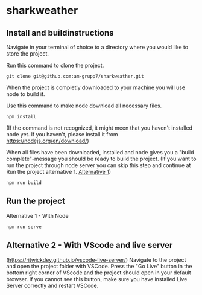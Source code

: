 # sharkweather

## Install and buildinstructions

Navigate in your terminal of choice to a directory where you would like to store the project. 

Run this command to clone the project.
```
git clone git@github.com:am-grupp7/sharkweather.git
```
When the project is completly downloaded to your machine you will use node to build it. 

Use this command to make node download all necessary files.
```
npm install
```
(If the command is not recognized, it might meen that you haven't installed node yet. If you haven't, please install it from https://nodejs.org/en/download/)

When all files have been downloaded, installed and node gives you a "build complete"-message you should be ready to build the project. (If you want to run the project through node server you can skip this step and continue at Run the project alternative 1.  [Alternative 1](#runwithnode))

```
npm run build
```

## Run the project

<a name="runwithnode"></a> Alternative 1 - With Node

```
npm run serve
```
## Alternative 2 - With VScode and live server 
(https://ritwickdey.github.io/vscode-live-server/)
Navigate to the project and open the project folder with VSCode.
Press the "Go Live" button in the bottom right corner of VScode and the project should open in your default browser. If you cannot see this button, make sure you have installed Live Server correctly and restart VSCode.

